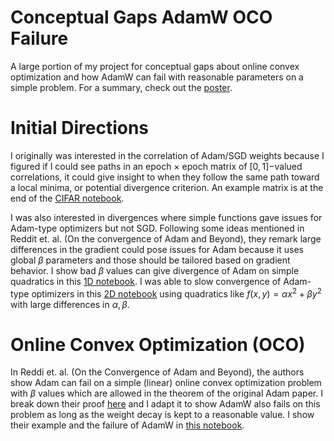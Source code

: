 # Conceptual Gaps AdamW OCO Failure
 A large portion of my project for conceptual gaps about online convex optimization and how AdamW can fail with reasonable parameters on a simple problem. For a summary, check out the [poster](Poster/gaps_poster.pdf). 

 # Initial Directions 

 I originally was interested in the correlation of Adam/SGD weights because I figured if I could see paths in an epoch $\times$ epoch matrix of $[0,1]-$valued correlations, it could give insight to when they follow the same path toward a local minima, or potential divergence criterion. An example matrix is at the end of the [CIFAR notebook](Notebooks/cifar-training.ipynb). 

 I was also interested in divergences where simple functions gave issues for Adam-type optimizers but not SGD. Following some ideas mentioned in Reddit et. al. (On the convergence of Adam and Beyond), they remark large differences in the gradient could pose issues for Adam because it uses global $\beta$ parameters and those should be tailored based on gradient behavior. I show bad $\beta$ values can give divergence of Adam on simple quadratics in this [1D notebook](Notebooks/Optim_Paths.ipynb). I was able to slow convergence of Adam-type optimizers in this [2D notebook](Notebooks/Paths-3d.ipynb) using quadratics like $f(x,y) = \alpha x^2 + \beta y^2$ with large differences in $\alpha,\beta$.

 # Online Convex Optimization (OCO) 

 In Reddi et. al. (On the Convergence of Adam and Beyond), the authors show Adam can fail on a simple (linear) online convex optimization problem with $\beta$ values which are allowed in the theorem of the original Adam paper. I break down their proof [here](Poster/proof.pdf) and I adapt it to show AdamW also fails on this problem as long as the weight decay is kept to a reasonable value. I show their example and the failure of AdamW in [this notebook](Notebooks/online_counterexamples.ipynb). 
